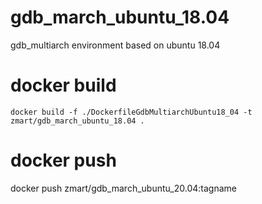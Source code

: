 # gdb_march_ubuntu_18.04
gdb_multiarch environment based on ubuntu 18.04

# docker build
```
docker build -f ./DockerfileGdbMultiarchUbuntu18_04 -t zmart/gdb_march_ubuntu_18.04 .
```

# docker push
docker push zmart/gdb_march_ubuntu_20.04:tagname
